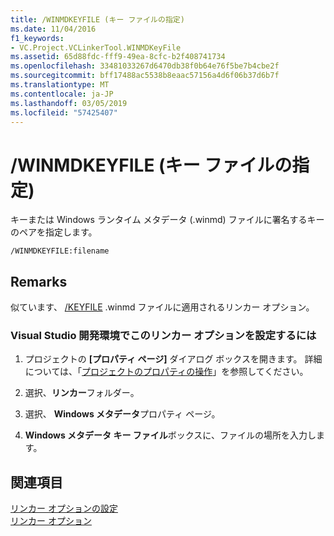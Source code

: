 ```yaml
---
title: /WINMDKEYFILE (キー ファイルの指定)
ms.date: 11/04/2016
f1_keywords:
- VC.Project.VCLinkerTool.WINMDKeyFile
ms.assetid: 65d88fdc-fff9-49ea-8cfc-b2f408741734
ms.openlocfilehash: 33481033267d6470db38f0b64e76f5be7b4cbe2f
ms.sourcegitcommit: bff17488ac5538b8eaac57156a4d6f06b37d6b7f
ms.translationtype: MT
ms.contentlocale: ja-JP
ms.lasthandoff: 03/05/2019
ms.locfileid: "57425407"
---
```

# <a name="winmdkeyfile-specify-winmd-key-file"></a>/WINMDKEYFILE (キー ファイルの指定)

キーまたは Windows ランタイム メタデータ (.winmd) ファイルに署名するキーのペアを指定します。

```
/WINMDKEYFILE:filename
```

## <a name="remarks"></a>Remarks

似ています、 [/KEYFILE](../../build/reference/keyfile-specify-key-or-key-pair-to-sign-an-assembly.md) .winmd ファイルに適用されるリンカー オプション。

### <a name="to-set-this-linker-option-in-the-visual-studio-development-environment"></a>Visual Studio 開発環境でこのリンカー オプションを設定するには

1. プロジェクトの **[プロパティ ページ]** ダイアログ ボックスを開きます。 詳細については、「[プロジェクトのプロパティの操作](../../ide/working-with-project-properties.md)」を参照してください。

1. 選択、**リンカー**フォルダー。

1. 選択、 **Windows メタデータ**プロパティ ページ。

1. **Windows メタデータ キー ファイル**ボックスに、ファイルの場所を入力します。

## <a name="see-also"></a>関連項目

[リンカー オプションの設定](../../build/reference/setting-linker-options.md)<br/>
[リンカー オプション](../../build/reference/linker-options.md)
